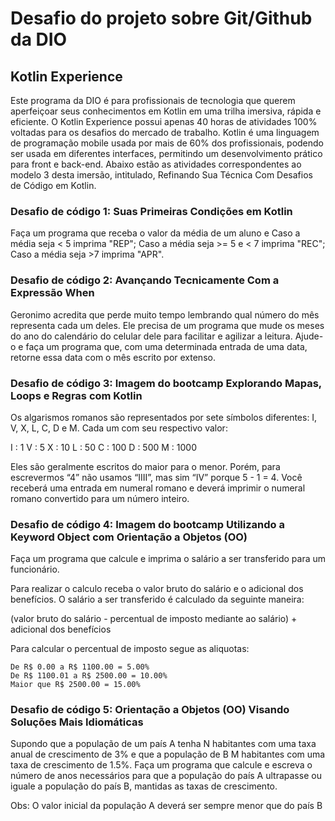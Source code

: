 # Desafio do projeto sobre Git/Github da DIO

## Kotlin Experience

Este programa da DIO é para profissionais de tecnologia que querem aperfeiçoar seus conhecimentos em Kotlin em uma trilha imersiva, rápida e eficiente. O Kotlin Experience possui apenas 40 horas de atividades 100% voltadas para os desafios do mercado de trabalho. Kotlin é uma linguagem de programação mobile usada por mais de 60% dos profissionais, podendo ser usada em diferentes interfaces, permitindo um desenvolvimento prático para front e back-end. Abaixo estão as atividades correspondentes ao modelo 3 desta imersão, intitulado, Refinando Sua Técnica Com Desafios de Código em Kotlin.

### Desafio de código 1: Suas Primeiras Condições em Kotlin

Faça um programa que receba o valor da média de um aluno  e Caso a média seja < 5 imprima "REP";
Caso a média seja >= 5 e < 7 imprima "REC"; Caso a média seja >7 imprima "APR".

### Desafio de código 2: Avançando Tecnicamente Com a Expressão When

Geronimo acredita que perde muito tempo lembrando qual número do mês representa cada um deles. Ele precisa de um programa que mude os meses do ano do calendário do celular dele para facilitar e agilizar a leitura. Ajude-o e faça um programa que, com uma determinada entrada de uma data, retorne essa data com o mês escrito por extenso.

### Desafio de código 3: Imagem do bootcamp Explorando Mapas, Loops e Regras com Kotlin

Os algarismos romanos são representados por sete símbolos diferentes: I, V, X, L, C, D e M. Cada um com seu respectivo valor: 

I : 1 
V : 5 
X : 10 
L : 50 
C : 100 
D : 500 
M : 1000 

Eles são geralmente escritos do maior para o menor. Porém, para escrevermos “4” não usamos “IIII”, mas sim “IV” porque 5 - 1 = 4. Você receberá uma entrada em numeral romano e deverá imprimir o numeral romano convertido para um número inteiro. 

### Desafio de código 4: Imagem do bootcamp Utilizando a Keyword Object com Orientação a Objetos (OO)

Faça um programa que calcule e imprima o salário a ser transferido para um funcionário.

Para realizar o calculo receba o valor bruto do salário e o adicional dos benefícios.
O salário a ser transferido é calculado da seguinte maneira: 

(valor bruto do salário - percentual de imposto mediante ao salário) + adicional dos benefícios

Para calcular o percentual de imposto segue as aliquotas:

    De R$ 0.00 a R$ 1100.00 = 5.00%
    De R$ 1100.01 a R$ 2500.00 = 10.00%
    Maior que R$ 2500.00 = 15.00%

### Desafio de código 5: Orientação a Objetos (OO) Visando Soluções Mais Idiomáticas

Supondo que a população de um país A tenha N habitantes com uma taxa anual de crescimento de 3% e que a população de B M habitantes com uma taxa de crescimento de 1.5%. Faça um programa que calcule e escreva o número de anos necessários para que a população do país A ultrapasse ou iguale a população do país B, mantidas as taxas de crescimento.

Obs: O valor inicial da população A deverá ser sempre menor que do país B
